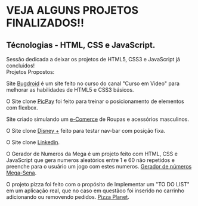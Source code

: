 # VEJA ALGUNS PROJETOS FINALIZADOS!!
## Técnologias - HTML, CSS e JavaScript.

Sessão dedicada a deixar os projetos de HTML5, CSS3 e JavaScript já concluidos!
<br>Projetos Propostos:
<br>

Site <a href="https://tiagojunker.github.io/Projetos/bugdroid/index.html" target="_blank">Bugdroid</a> é um site feito no curso do canal
"Curso em Video" para melhorar as habilidades de HTML5 e CSS3 básicos.

O Site clone <a href="https://tiagojunker.github.io/Projetos/pic-pay-projeto/index.html" target="_blank">PicPay</a> foi feito para treinar o posicionamento
de elementos com flexbox.

Site criado simulando um <a href="https://tiagojunker.github.io/Projetos/eComerce/index.html" target="_blank">e-Comerce</a> de Roupas e acessórios masculinos.

O Site clone <a href="https://tiagojunker.github.io/Projetos/projeto-disney/index.html" target="_blank">Disney +</a> feito para testar nav-bar com posição fixa.

O Site clone <a href="https://tiagojunker.github.io/Projetos/linkedin/index.html" target="_blank">Linkedin</a>.

O Gerador de Numeros da Mega é um projeto feito com HTML, CSS e JavaScript que gera numeros aleatórios entre 1 e 60
não repetidos e preenche para o usuário um jogo com estes numeros. <a href="https://tiagojunker.github.io/Projetos/mega/index.html" target="_blank">Gerador de números Mega-Sena</a>.

O projeto pizza foi feito com o propósito de Implementar um "TO DO LIST" em um aplicação real, que no caso em questãoo foi inserido no carrinho adicionando ou
removendo pedidos. <a href="https://tiagojunker.github.io/Projetos/pizza/index.html" target="_blank">Pizza Planet</a>.

